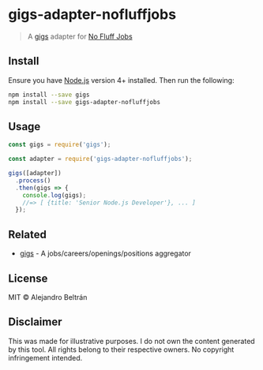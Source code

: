 # gigs-adapter-nofluffjobs

> A [gigs](https://github.com/alebelcor/gigs) adapter for [No Fluff Jobs](https://nofluffjobs.com)

## Install

Ensure you have [Node.js](https://nodejs.org) version 4+ installed. Then run the following:

```bash
npm install --save gigs
npm install --save gigs-adapter-nofluffjobs
```

## Usage

```js
const gigs = require('gigs');

const adapter = require('gigs-adapter-nofluffjobs');

gigs([adapter])
  .process()
  .then(gigs => {
    console.log(gigs);
    //=> [ {title: 'Senior Node.js Developer'}, ... ]
  });
```

## Related

* [gigs](https://github.com/alebelcor/gigs) - A jobs/careers/openings/positions aggregator

## License

MIT © Alejandro Beltrán

## Disclaimer

This was made for illustrative purposes.
I do not own the content generated by this tool.
All rights belong to their respective owners.
No copyright infringement intended.
